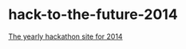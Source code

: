 hack-to-the-future-2014
=======================

<a href="https://github.shuttercorp.net/pages/hackathon/hack-to-the-future-2014/">The yearly hackathon site for 2014</a>
